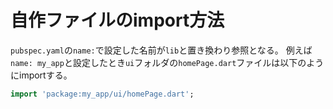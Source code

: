 # 自作ファイルのimport方法
`pubspec.yaml`の`name:`で設定した名前が`lib`と置き換わり参照となる。
例えば`name: my_app`と設定したとき`ui`フォルダの`homePage.dart`ファイルは以下のようにimportする。
``` dart
import 'package:my_app/ui/homePage.dart';
```